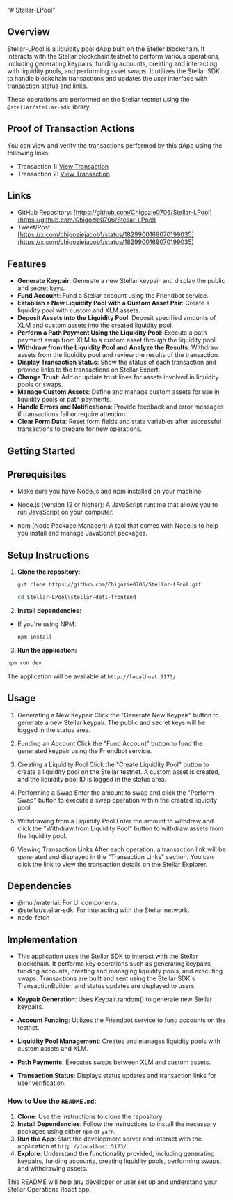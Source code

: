 "# Stellar-LPool"

## Overview

Stellar-LPool is a liquidity pool dApp built on the Steller blockchain. It interacts with the Stellar blockchain testnet to perform various operations, including generating keypairs, funding accounts, creating and interacting with liquidity pools, and performing asset swaps. It utilizes the Stellar SDK to handle blockchain transactions and updates the user interface with transaction status and links.

These operations are performed on the Stellar testnet using the `@stellar/stellar-sdk` library.

## Proof of Transaction Actions

You can view and verify the transactions performed by this dApp using the following links:

- Transaction 1: [View Transaction](https://stellar.expert/explorer/testnet/tx/356b0225a7aaf3b7a5f965e8dbf8b39a8bccd5b2f869343ae4235198d8632ae2)
- Transaction 2: [View Transaction](https://stellar.expert/explorer/testnet/tx/b4d6a2835c1bf8ceb931217bc995d07f1799814e783fb5faa4093efb6c1b88f9)

## Links

- GitHub Repository: [https://github.com/Chigozie0706/Stellar-LPool](https://github.com/Chigozie0706/Stellar-LPool)
- Tweet/Post: [https://x.com/chigoziejacob1/status/1829900169070199035](https://x.com/chigoziejacob1/status/1829900169070199035)

## Features

- **Generate Keypair**: Generate a new Stellar keypair and display the public and secret keys.
- **Fund Account**: Fund a Stellar account using the Friendbot service.
- **Establish a New Liquidity Pool with a Custom Asset Pair**: Create a liquidity pool with custom and XLM assets.
- **Deposit Assets into the Liquidity Pool**: Deposit specified amounts of XLM and custom assets into the created liquidity pool.
- **Perform a Path Payment Using the Liquidity Pool**: Execute a path payment swap from XLM to a custom asset through the liquidity pool.
- **Withdraw from the Liquidity Pool and Analyze the Results**: Withdraw assets from the liquidity pool and review the results of the transaction.
- **Display Transaction Status**: Show the status of each transaction and provide links to the transactions on Stellar Expert.
- **Change Trust**: Add or update trust lines for assets involved in liquidity pools or swaps.
- **Manage Custom Assets**: Define and manage custom assets for use in liquidity pools or path payments.
- **Handle Errors and Notifications**: Provide feedback and error messages if transactions fail or require attention.
- **Clear Form Data**: Reset form fields and state variables after successful transactions to prepare for new operations.

## Getting Started

## Prerequisites

- Make sure you have Node.js and npm installed on your machine:

- Node.js (version 12 or higher): A JavaScript runtime that allows you to run JavaScript on your computer.
- npm (Node Package Manager): A tool that comes with Node.js to help you install and manage JavaScript packages.

## Setup Instructions

1. **Clone the repository:**

   ```bash
   git clone https://github.com/Chigozie0706/Stellar-LPool.git
   ```

   ```bash
   cd Stellar-LPool\stellar-defi-frontend
   ```

2. **Install dependencies:**

- If you're using NPM:

  ```bash
  npm install
  ```

3. **Run the application:**

```bash
npm run dev
```

The application will be available at `http://localhost:5173/`

## Usage

1. Generating a New Keypair
   Click the "Generate New Keypair" button to generate a new Stellar keypair. The public and secret keys will be logged in the status area.

2. Funding an Account
   Click the "Fund Account" button to fund the generated keypair using the Friendbot service.

3. Creating a Liquidity Pool
   Click the "Create Liquidity Pool" button to create a liquidity pool on the Stellar testnet. A custom asset is created, and the liquidity pool ID is logged in the status area.

4. Performing a Swap
   Enter the amount to swap and click the "Perform Swap" button to execute a swap operation within the created liquidity pool.

5. Withdrawing from a Liquidity Pool
   Enter the amount to withdraw and click the "Withdraw from Liquidity Pool" button to withdraw assets from the liquidity pool.

6. Viewing Transaction Links
   After each operation, a transaction link will be generated and displayed in the "Transaction Links" section. You can click the link to view the transaction details on the Stellar Explorer.

## Dependencies

- @mui/material: For UI components.
- @stellar/stellar-sdk: For interacting with the Stellar network.
- node-fetch

## Implementation

- This application uses the Stellar SDK to interact with the Stellar blockchain. It performs key operations such as generating keypairs, funding accounts, creating and managing liquidity pools, and executing swaps. Transactions are built and sent using the Stellar SDK's TransactionBuilder, and status updates are displayed to users.

- **Keypair Generation**: Uses Keypair.random() to generate new Stellar keypairs.
- **Account Funding**: Utilizes the Friendbot service to fund accounts on the testnet.
- **Liquidity Pool Management**: Creates and manages liquidity pools with custom assets and XLM.
- **Path Payments**: Executes swaps between XLM and custom assets.
- **Transaction Status**: Displays status updates and transaction links for user verification.

### How to Use the `README.md`:

1. **Clone**: Use the instructions to clone the repository.
2. **Install Dependencies**: Follow the instructions to install the necessary packages using either `npm` or `yarn`.
3. **Run the App**: Start the development server and interact with the application at `http://localhost:5173/`.
4. **Explore**: Understand the functionality provided, including generating keypairs, funding accounts, creating liquidity pools, performing swaps, and withdrawing assets.

This README will help any developer or user set up and understand your Stellar Operations React app.
